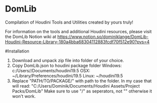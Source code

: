 # DomLib
Compilation of Houdini Tools and Utilities created by yours truly!

For information on the tools and additional Houdini resources, please visit the DomLib Notion wiki at https://www.notion.so/dominiklange/DomLib-Houdini-Resource-Library-180a4bba68304112883fcdf70f512e90?pvs=4

#Installation
1. Download and unpack zip file into folder of your choice.
2. Copy DomLib.json to houdini package folder
	Windows: c:/Users/<yourusername>/Documents/houdini19.5
	OSX: ~/Library/Preferences/houdini/19.5
	Linux: ~/houdini19.5
3. Replace "PATH/TO/PACKAGE/" with path to the folder. In my case that will read: "C:/Users/Dominik/Documents/Houdini Assets/Project Packs/DomLib"
	Make sure to use "/" as seperators, not "\" otherwise it won't work.